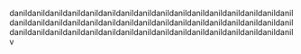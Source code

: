 danildanildanildanildanildanildanildanildanildanildanildanildanildanildanildanildanildanildanildanildanildanildanildanildanildanildanildanildanildanildanildanildanildanildanildanildanildanildanildanildanildanildanildanildanildanildanildanilv
